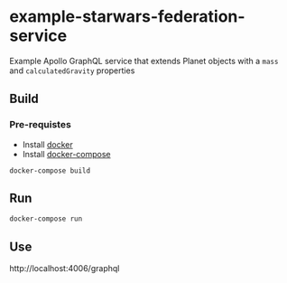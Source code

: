# example-starwars-federation-service

Example Apollo GraphQL service that extends Planet objects with a `mass` and `calculatedGravity` properties

## Build

### Pre-requistes

* Install [docker](https://docs.docker.com/get-docker/)
* Install [docker-compose](https://docs.docker.com/compose/install/)

```
docker-compose build
```

## Run

```
docker-compose run
```

## Use

http://localhost:4006/graphql

